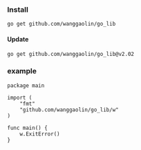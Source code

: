 ### Install 
```shell
go get github.com/wanggaolin/go_lib
```

#### Update
```shell
go get github.com/wanggaolin/go_lib@v2.02
```


### example
```shell
package main

import (
	"fmt"
	"github.com/wanggaolin/go_lib/w"
)

func main() {
	w.ExitError()
}

```